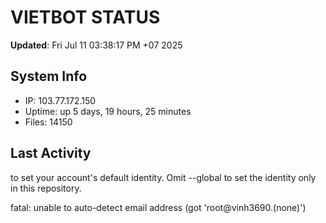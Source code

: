 # VIETBOT STATUS
**Updated**: Fri Jul 11 03:38:17 PM +07 2025

## System Info
- IP: 103.77.172.150
- Uptime: up 5 days, 19 hours, 25 minutes
- Files: 14150

## Last Activity

to set your account's default identity.
Omit --global to set the identity only in this repository.

fatal: unable to auto-detect email address (got 'root@vinh3690.(none)')
